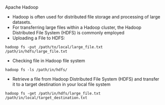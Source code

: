 Apache Hadoop

- Hadoop is often used for distributed file storage and processing of large datasets.
- For transferring large files within a Hadoop cluster, the Hadoop Distributed File System (HDFS) is commonly employed
- Uploading a File to HDFS:

```
hadoop fs -put /path/to/local/large_file.txt /path/in/hdfs/large_file.txt
```

- Checking file in Hadoop file system

```
hadoop fs -ls /path/in/hdfs/
```

- Retrieve a file from Hadoop Distributed File System (HDFS) and transfer it to a target destination in your local file system

```
hadoop fs -get /path/in/hdfs/large_file.txt /path/in/local/target_destination.txt

```
